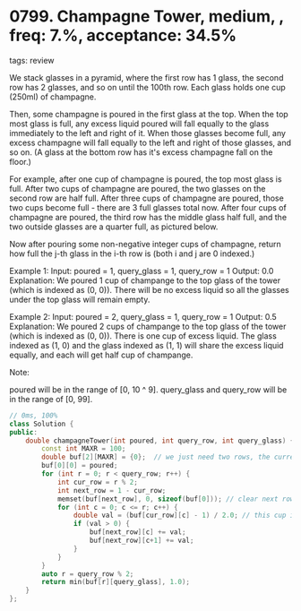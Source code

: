 # 0799. Champagne Tower, medium, , freq: 7.%, acceptance: 34.5%
tags: review

We stack glasses in a pyramid, where the first row has 1 glass, the second row has 2 glasses, and so on until the 100th row.  Each glass holds one cup (250ml) of champagne.

Then, some champagne is poured in the first glass at the top.  When the top most glass is full, any excess liquid poured will fall equally to the glass immediately to the left and right of it.  When those glasses become full, any excess champagne will fall equally to the left and right of those glasses, and so on.  (A glass at the bottom row has it's excess champagne fall on the floor.)

For example, after one cup of champagne is poured, the top most glass is full.  After two cups of champagne are poured, the two glasses on the second row are half full.  After three cups of champagne are poured, those two cups become full - there are 3 full glasses total now.  After four cups of champagne are poured, the third row has the middle glass half full, and the two outside glasses are a quarter full, as pictured below.



Now after pouring some non-negative integer cups of champagne, return how full the j-th glass in the i-th row is (both i and j are 0 indexed.)

 

Example 1:
Input: poured = 1, query_glass = 1, query_row = 1
Output: 0.0
Explanation: We poured 1 cup of champange to the top glass of the tower (which is indexed as (0, 0)). There will be no excess liquid so all the glasses under the top glass will remain empty.

Example 2:
Input: poured = 2, query_glass = 1, query_row = 1
Output: 0.5
Explanation: We poured 2 cups of champange to the top glass of the tower (which is indexed as (0, 0)). There is one cup of excess liquid. The glass indexed as (1, 0) and the glass indexed as (1, 1) will share the excess liquid equally, and each will get half cup of champange.
 

Note:

poured will be in the range of [0, 10 ^ 9].
query_glass and query_row will be in the range of [0, 99].

```c++
// 0ms, 100%
class Solution {
public:
    double champagneTower(int poured, int query_row, int query_glass) {
        const int MAXR = 100;
        double buf[2][MAXR] = {0};  // we just need two rows, the current one and the one below
        buf[0][0] = poured;
        for (int r = 0; r < query_row; r++) {
            int cur_row = r % 2;
            int next_row = 1 - cur_row;
            memset(buf[next_row], 0, sizeof(buf[0])); // clear next row first
            for (int c = 0; c <= r; c++) {
                double val = (buf[cur_row][c] - 1) / 2.0; // this cup is full and pour evenly downward
                if (val > 0) {
                    buf[next_row][c] += val;
                    buf[next_row][c+1] += val;
                }
            }
        }
        auto r = query_row % 2;
        return min(buf[r][query_glass], 1.0);
    }
};
```

